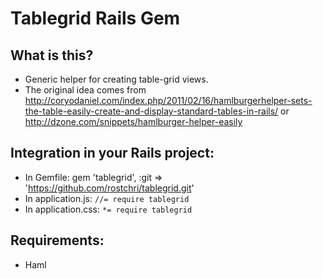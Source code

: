 # Tablegrid Rails Gem

## What is this?
* Generic helper for creating table-grid views. 
* The original idea comes from http://coryodaniel.com/index.php/2011/02/16/hamlburgerhelper-sets-the-table-easily-create-and-display-standard-tables-in-rails/ or http://dzone.com/snippets/hamlburger-helper-easily

## Integration in your Rails project: 
* In Gemfile: gem 'tablegrid', :git => 'https://github.com/rostchri/tablegrid.git'
* In application.js: `//= require tablegrid`
* In application.css: `*= require tablegrid`

## Requirements:
* Haml